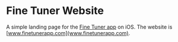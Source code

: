 # Fine Tuner Website

A simple landing page for the [Fine Tuner app](https://itunes.apple.com/app/fine-tuner-minimalistic-tuner/id877102884?mt=8) on iOS. The website is [www.finetunerapp.com](www.finetunerapp.com). 